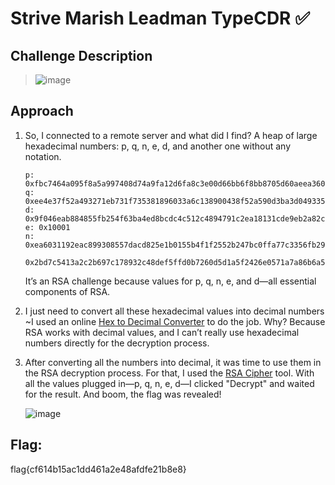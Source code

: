 # Strive Marish Leadman TypeCDR ✅

## Challenge Description
> ![image](https://github.com/user-attachments/assets/d632c4de-59db-4c3f-b6d6-3b9712530479)


## Approach
1. So, I connected to a remote server and what did I find? A heap of large hexadecimal numbers: p, q, n, e, d, and another one without any notation.
    
   ```
   p: 0xfbc7464a095f8a5a997408d74a9fa12d6fa8c3e00d66bb6f8bb8705d60aeea36055297230c23019d7aabb54b99db944944ce7f872445c8a37e80250f9871ee9b
   q: 0xee4e37f52a493271eb731f735381896033a6c138900438f52a590d3ba3d049335b08fd16bd1c55cbadfeaa4b3e40316976c1984c51f4cd1a0b0ff3afc13c82af
   d: 0x9f046eab884855fb254f63ba4ed8bcdc4c512c4894791c2ea18131cde9eb2a82c42a3d7e149e419a37f1820f60264d03288ee71f68b5086f2569b9ea7323ff80df6fb6f77bfcc7415932be0c38c66097c30d0647e4e66c1300f0d7e46ff4eb4284da5339d028cd3a4fd3646ab14bad9218d287695827fb1c903a556911bc12ed
   e: 0x10001
   n: 0xea6031192eac899308557dacd825e1b0155b4f1f2552b247bc0ffa77c3356fb29d1f9f82459baf7816f56c7d977daf00aec2317220707b5e87620f9492fcc61c674f3678a76c65701381c89ab4fd589fd14b1246f0826ed4d5def811c56604fcaac0ce120ba21092ba255e68d2f99e747240a61fa6e5c202fd751d9ed860d1f5

   0x2bd7c5413a2c2b697c178932c48def5ffd0b7260d5d1a5f2426e0571a7a86b6a5b9ee08db46608db314082f2925303057fecb65b9db6ef389cc8ec6280f0503b18bdd8da52aea6ae0e4ec852be34e95534cab169248980e01de5e8c1b384567ade217be4754c52c6f24488e88b681f190aff8391727cd79280625d9698ab26e2
   ```

   It’s an RSA challenge because values for p, q, n, e, and d—all essential components of RSA. 

2. I just need to convert all these hexadecimal values into decimal numbers ~I used an online [Hex to Decimal Converter](https://www.rapidtables.com/convert/number/hex-to-decimal.html) to do the job. Why? Because RSA works with decimal values, and I can’t really use hexadecimal numbers directly for the decryption process. 
3. After converting all the numbers into decimal, it was time to use them in the RSA decryption process. For that, I used the [RSA Cipher](https://www.dcode.fr/rsa-cipher) tool.
   With all the values plugged in—p, q, n, e, d—I clicked "Decrypt" and waited for the result. And boom, the flag was revealed!
   
   ![image](https://github.com/user-attachments/assets/10861655-5332-4339-bd8d-1c02691f78f7)

## Flag: 
flag{cf614b15ac1dd461a2e48afdfe21b8e8}



   



